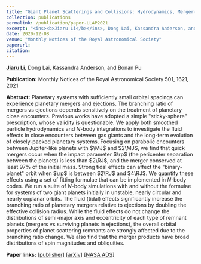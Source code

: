 ```yaml
---
title: "Giant Planet Scatterings and Collisions: Hydrodynamics, Merger-Ejection Branching Ratio, and Properties of the Remnants"
collection: publications
permalink: /publication/paper-LLAP2021
excerpt: "<ins><b>Jiaru Li</b></ins>, Dong Lai, Kassandra Anderson, and Bonan Pu, <i>MNRAS</i> 501, 1621, 2021"
date: 2020-12-08
venue: "Monthly Notices of the Royal Astronomical Society"
paperurl: 
citation:
---
```


<ins><b>Jiaru Li</b></ins>, Dong Lai, Kassandra Anderson, and Bonan Pu

<b>Publication:</b>  Monthly Notices of the Royal Astronomical Society 501, 1621, 2021

<b>Abstract:</b> Planetary systems with sufficiently small orbital spacings can experience planetary mergers and ejections. The branching ratio of mergers vs ejections depends sensitively on the treatment of planetary close encounters. Previous works have adopted a simple "sticky-sphere" prescription, whose validity is questionable. We apply both smoothed particle hydrodynamics and $N$-body integrations to investigate the fluid effects in close encounters between gas giants and the long-term evolution of closely-packed planetary systems.  Focusing on parabolic encounters between Jupiter-like planets with $\MJ$ and $2\MJ$, we find that quick mergers occur when the impact parameter $\rp$ (the pericenter separation between the planets) is less than $2\RJ$, and the merger conserved at least 97\% of the initial mass. Strong tidal effects can affect the "binary-planet" orbit when $\rp$ is between $2\RJ$ and $4\RJ$. We quantify these effects using a set of fitting formulae that can be implemented in $N$-body codes.  We run a suite of $N$-body simulations with and without the formulae for systems of two giant planets initially in unstable, nearly circular and nearly coplanar orbits. The fluid (tidal) effects significantly increase the branching ratio of planetary mergers relative to ejections by doubling the effective collision radius. While the fluid effects do not change the distributions of semi-major axis and eccentricity of each type of remnant planets (mergers vs surviving planets in ejections), the overall orbital properties of planet scattering remnants are strongly affected due to the branching ratio change. We also find that the merger products have broad distributions of spin magnitudes and obliquities.

<b>Paper links:</b>  [[publisher]](https://iopscience.iop.org/article/10.3847/2041-8213/aba2c4)  [[arXiv]](https://arxiv.org/abs/2005.07718)  [[NASA ADS]](https://ui.adsabs.harvard.edu/abs/2020ApJ...898L..20L/abstract)
